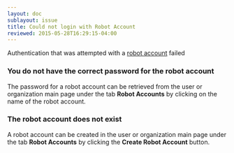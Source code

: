 ```yaml
---
layout: doc
sublayout: issue
title: Could not login with Robot Account
reviewed: 2015-05-28T16:29:15-04:00
---
```

Authentication that was attempted with a [robot account](/glossary/robot-accounts.html) failed

### You do not have the correct password for the robot account

The password for a robot account can be retrieved from the user or organization main page under the tab **Robot Accounts** by clicking on the name of the robot account.

### The robot account does not exist

A robot account can be created in the user or organization main page under the tab **Robot Accounts** by clicking the **Create Robot Account** button.
